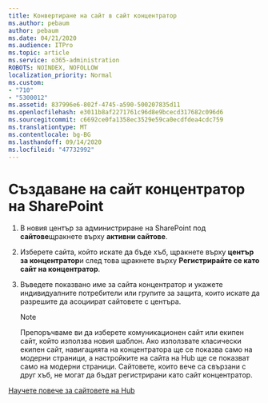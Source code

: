 ```yaml
---
title: Конвертиране на сайт в сайт концентратор
ms.author: pebaum
author: pebaum
ms.date: 04/21/2020
ms.audience: ITPro
ms.topic: article
ms.service: o365-administration
ROBOTS: NOINDEX, NOFOLLOW
localization_priority: Normal
ms.custom:
- "710"
- "5300012"
ms.assetid: 837996e6-802f-4745-a590-500207835d11
ms.openlocfilehash: e3011b8af2271761c96d8e9bcecd317682c096d6
ms.sourcegitcommit: c6692ce0fa1358ec3529e59ca0ecdfdea4cdc759
ms.translationtype: MT
ms.contentlocale: bg-BG
ms.lasthandoff: 09/14/2020
ms.locfileid: "47732992"
---
```

# <a name="create-a-sharepoint-hub-site"></a>Създаване на сайт концентратор на SharePoint

1. В новия център за администриране на SharePoint под **сайтове**щракнете върху **активни сайтове**.

2. Изберете сайта, който искате да бъде хъб, щракнете върху **център за концентратор**и след това щракнете върху **Регистрирайте се като сайт на концентратор**.

3. Въведете показвано име за сайта концентратор и укажете индивидуалните потребители или групите за защита, които искате да разрешите да асоциират сайтовете с центъра.

    > [!NOTE]
    >  Препоръчваме ви да изберете комуникационен сайт или екипен сайт, който използва новия шаблон. Ако използвате класически екипен сайт, навигацията на концентратора ще се показва само на модерни страници, а настройките на сайта на Hub ще се показват само на модерни страници. Сайтовете, които вече са свързани с друг хъб, не могат да бъдат регистрирани като сайт концентратор.
  
[Научете повече за сайтовете на Hub](https://go.microsoft.com/fwlink/?linkid=869149)
  